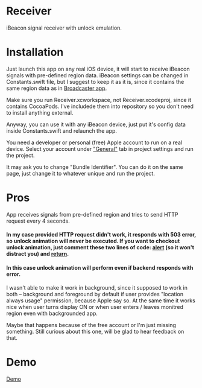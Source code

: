 # Receiver
iBeacon signal receiver with unlock emulation.

# Installation
Just launch this app on any real iOS device, it will start to receive iBeacon signals with pre-defined region data. 
iBeacon settings can be changed in Constants.swift file, but I suggest to keep it as it is, 
since it contains the same region data as in [Broadcaster app](https://github.com/Skifcha/Broadcaster).

Make sure you run Receiver.xcworkspace, not Receiver.xcodeproj, since it contains CocoaPods. I've includede them into repository so you don't need to install anything external.

Anyway, you can use it with any iBeacon device, just put it's config data inside Constants.swift and relaunch the app.

You need a developer or personal (free) Apple account to run on a real device. 
Select your account under ["General"](http://take.ms/6wiwA) tab in project settings and run the project.

It may ask you to change "Bundle Identifier". You can do it on the same page, just change it to whatever unique and run the project.

# Pros
App receives signals from pre-defined region and tries to send HTTP request every 4 seconds.

#### In my case provided HTTP request didn't work, it responds with 503 error, so unlock animation will never be executed. If you want to checkout unlock animation, just comment these two lines of code: [alert](https://github.com/Skifcha/Receiver/blob/6f6a270fd1c05a258405e8fedc736570c49cf025/receiver/Receiver/Managers/Tracking/UnlockSensorHandler.swift#L55) (so it won't distract you) and [return](https://github.com/Skifcha/Receiver/blob/6f6a270fd1c05a258405e8fedc736570c49cf025/receiver/Receiver/Managers/Tracking/UnlockSensorHandler.swift#L56).
#### In this case unlock animation will perform even if backend responds with error.

I wasn't able to make it work in background, since it supposed to work in both – background and foreground by default if user provides "location always usage" permission, because Apple say so.
At the same time it works nice when user turns display ON or when user enters / leaves monitred region even with backgrounded app.

Maybe that happens because of the free account or I'm just missing something. Still curious about this one, will be glad to hear feedback on that.

# Demo
[Demo](https://drive.google.com/open?id=15br3P3yvYEFq12GnGcn283-lxG3pQEF8)

